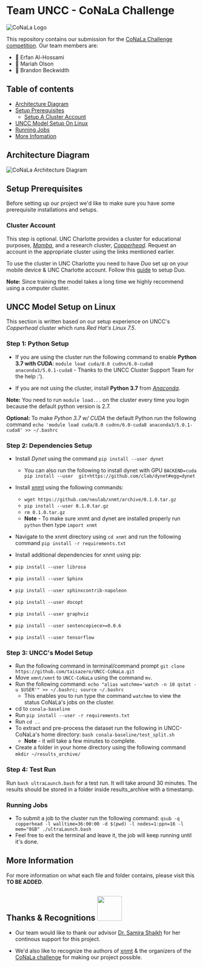 # Team UNCC - CoNaLa Challenge

![CoNaLa Logo](https://conala-corpus.github.io/conala-logo.png "CoNaLa Logo")

This repository contains our submission for the [CoNaLa Challenge competition](https://competitions.codalab.org/competitions/19175). Our team members are: 
* 💖 Erfan Al-Hossami
* 💖 Mariah Olson
* 💖 Brandon Beckwidth

## Table of contents

  * [Architecture Diagram](#architecture-diagram)
  * [Setup Prerequisites](#setup-prerequisites)
      * [Setup A Cluster Account](#cluster-account)
  * [UNCC Model Setup On Linux](#uncc-model-setup-on-linux)
  * [Running Jobs](#running-jobs)
  * [More Infomation](#more-information)
  
## Architecture Diagram

![CoNaLa Architecture Diagram](https://raw.githubusercontent.com/taisazero/UNCC-CoNaLa/master/CoNaLa%20Architecture%20Diagram.jpg?token=APRFVT-R5SUJhNt3PrOOlVgr0KHogUZzks5ctXlgwA%3D%3D)


## Setup Prerequisites

Before setting up our project we'd like to make sure you have some prerequisite installations and setups.

### Cluster Account


This step is optional. UNC Charlotte provides a cluster for educational purposes, [*Mamba*](https://urc.uncc.edu/educational-clusters/mamba-user-notes), and a research cluster, [*Copperhead*](https://urc.uncc.edu/faqs/copperhead-user-notes). Request an account in the appropriate cluster using the links mentioned earlier.

To use the cluster in UNC Charlotte you need to have *Duo* set up on your mobile device & UNC Charlotte account. Follow this [guide](https://spaces.uncc.edu/pages/viewpage.action?pageId=35651686) to setup Duo.

**Note:** Since training the model takes a long time we highly recommend using a computer cluster.

## UNCC Model Setup on Linux
This section is written based on our setup experience on UNCC's *Copperhead* cluster which runs *Red Hat's Linux 7.5*.

### Step 1: Python Setup
 * If you are using the cluster run the following command to enable **Python 3.7 with CUDA**: `module load cuda/8.0 cudnn/6.0-cuda8 anaconda3/5.0.1-cuda8` - Thanks to the UNCC Cluster Support Team for the help :').
 
* If you are not using the cluster, install **Python 3.7** from [*Anaconda*](https://www.anaconda.com/download/).

 **Note:** You need to run ``module load...`` on the cluster every time you login because the default python version is 2.7.
 
 **Optional:** To make *Python 3.7 w/ CUDA* the default Python run the following command ``echo 'module load cuda/8.0 cudnn/6.0-cuda8 anaconda3/5.0.1-cuda8' >> ~/.bashrc``
 ### Step 2: Dependencies Setup
 * Install *Dynet* using the command ``pip install --user dynet``  
   * You can also run the following to install dynet with GPU ``BACKEND=cuda pip install --user  git+https://github.com/clab/dynet#egg=dynet``

 * Install [xnmt](https://github.com/neulab/xnmt) using the following commands:
   * ``wget https://github.com/neulab/xnmt/archive/0.1.0.tar.gz``
   * ``pip install --user 0.1.0.tar.gz``
   * ``rm 0.1.0.tar.gz``
   * **Note** - To make sure xnmt and dynet are installed properly run ``python`` then type ``import xnmt``
 * Navigate to the xnmt directory using ``cd xnmt`` and run the following command ``pip install -r requirements.txt``
 *  Install additional dependencies for xnmt using pip:
   * ``pip install --user librosa``
   * ``pip install --user Sphinx``
   * ``pip install --user sphinxcontrib-napoleon``
   * ``pip install --user docopt``
   * ``pip install --user graphviz``
   * ``pip install --user sentencepiece>=0.0.6``
   * ``pip install --user tensorflow``
   
 ### Step 3: UNCC's Model Setup
* Run the following command in terminal/command prompt ``git clone https://github.com/taisazero/UNCC-CoNaLa.git``
*  Move `xmnt/xmnt` to `UNCC-CoNaLa` using the command `mv`.
* Run the following command: ``echo "alias watchme='watch -n 10 qstat -u $USER'" >> ~/.bashrc; source ~/.bashrc``
  * This enables you to run type the command ``watchme`` to view the status CoNaLa's jobs on the cluster.
* cd to `conala-baseline`
* Run ``pip install --user -r requirements.txt``
* Run ``cd ..``
* To extract and pre-process the dataset run the following in UNCC-CoNaLa's home directory: ``bash conala-baseline/test_split.sh``
  * **Note** - it will take a few minutes to complete.
* Create a folder in your home directory using the following command `mkdir ~/results_archive/`
### Step 4: Test Run
Run ``bash ultraLaunch.bash`` for a test run. It will take around 30 minutes. The results should be stored in a folder inside results_archive with a timestamp.

### Running Jobs
* To submit a job to the cluster run the following command:
``qsub -q copperhead -l walltime=36:00:00 -d $(pwd) -l nodes=1:ppn=16 -l mem="8GB" ./ultraLaunch.bash``
* Feel free to exit the terminal and leave it, the job will keep running until it's done.
## More Information
For more information on what each file and folder contains, please visit this **TO BE ADDED**.

## Thanks & Recognitions    <img src="https://thumbs.gfycat.com/TepidRequiredHeifer-size_restricted.gif" width="65">
 
* Our team would like to thank our advisor [Dr. Samira Shaikh](https://webpages.uncc.edu/sshaikh2/index.html) for her continous support for this project.

* We'd also like to recognize the authors of [xnmt](https://github.com/neulab/xnmt) & the organizers of the [CoNaLa challenge](https://conala-corpus.github.io/) for making our project possible.
